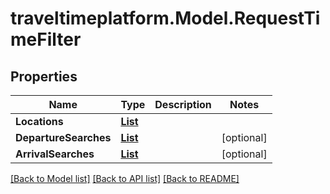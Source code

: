 # traveltimeplatform.Model.RequestTimeFilter
## Properties

Name | Type | Description | Notes
------------ | ------------- | ------------- | -------------
**Locations** | [**List<RequestLocation>**](RequestLocation.md) |  | 
**DepartureSearches** | [**List<RequestTimeFilterDepartureSearch>**](RequestTimeFilterDepartureSearch.md) |  | [optional] 
**ArrivalSearches** | [**List<RequestTimeFilterArrivalSearch>**](RequestTimeFilterArrivalSearch.md) |  | [optional] 

[[Back to Model list]](../README.md#documentation-for-models) [[Back to API list]](../README.md#documentation-for-api-endpoints) [[Back to README]](../README.md)

